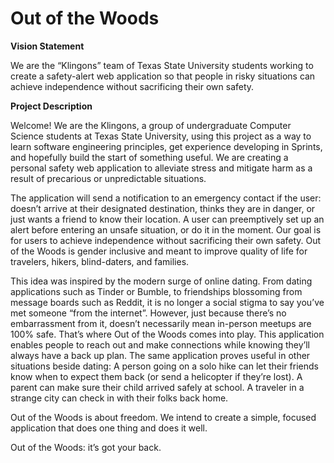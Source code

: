 # Out of the Woods

**Vision Statement**

We are the “Klingons” team of Texas State University students working to create a safety-alert web application so that people in risky situations can achieve independence without sacrificing their own safety.

**Project Description**

Welcome! We are the Klingons, a group of undergraduate Computer Science students at Texas State University, using this project as a way to learn software engineering principles, get experience developing in Sprints, and hopefully build the start of something useful.
We are creating a personal safety web application to alleviate stress and mitigate harm as a result of precarious or unpredictable situations.

The application will send a notification to an emergency contact if the user: doesn’t arrive at their designated destination, thinks they are in danger, or just wants a friend to know their location. A user can preemptively set up an alert before entering an unsafe situation, or do it in the moment. Our goal is for users to achieve independence without sacrificing their own safety.
Out of the Woods is gender inclusive and meant to improve quality of life for travelers, hikers, blind-daters, and families.

This idea was inspired by the modern surge of online dating. From dating applications such as Tinder or Bumble, to friendships blossoming from message boards such as Reddit, it is no longer a social stigma to say you’ve met someone “from the internet”. However, just because there’s no embarrassment from it, doesn’t necessarily mean in-person meetups are 100% safe. That’s where Out of the Woods comes into play. This application enables people to reach out and make connections while knowing they’ll always have a back up plan. The same application proves useful in other situations beside dating: A person going on a solo hike can let their friends know when to expect them back (or send a helicopter if they’re lost). A parent can make sure their child arrived safely at school. A traveler in a strange city can check in with their folks back home.

Out of the Woods is about freedom. We intend to create a simple, focused application that does one thing and does it well.

Out of the Woods: it’s got your back.

